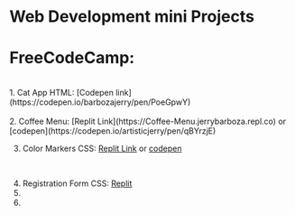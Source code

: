 # Web Development mini Projects
<h1>FreeCodeCamp:</h1>
<br>
 1. Cat App HTML: [Codepen link](https://codepen.io/barbozajerry/pen/PoeGpwY) <br><br>
 2. Coffee Menu: [Replit Link](https://Coffee-Menu.jerrybarboza.repl.co) or [codepen](https://codepen.io/artisticjerry/pen/qBYrzjE)
 <br>
 
 3. Color Markers CSS: [Replit Link](https://Color-Markers-CSS.jerrybarboza.repl.co) or [codepen](https://codepen.io/artisticjerry/pen/VwxpGmr)
 <br>
 
 4. Registration Form CSS: [Replit](https://Registration-Form.jerrybarboza.repl.co)<br>
 5. 
 6. 
